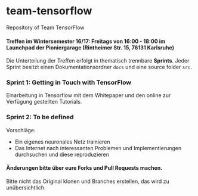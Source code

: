# team-tensorflow
Repository of Team TensorFlow

#### Treffen im Wintersemester 16/17: Freitags von 16:00 - 18:00 im Launchpad der Pioniergarage (Rintheimer Str. 15, 76131 Karlsruhe)

Die Unterteilung der Treffen erfolgt in thematisch trennbare **Sprints**. Jeder Sprint besitzt einen Dokumentationsordner `docs` und eine source folder `src`. 

### Sprint 1: Getting in Touch with TensorFlow
Einarbeitung in Tensorflow mit dem Whitepaper und den online zur Verfügung gestellten Tutorials. 

### Sprint 2: To be defined
Vorschläge:

- Ein eigenes neuronales Netz trainieren
- Das Internet nach interessanten Problemen und Implementierungen durchsuchen und diese reproduzieren

#### Änderungen bitte über eure Forks und Pull Requests machen.

 Bitte nicht das Original klonen und Branches erstellen, das wird zu unübersichtlich.